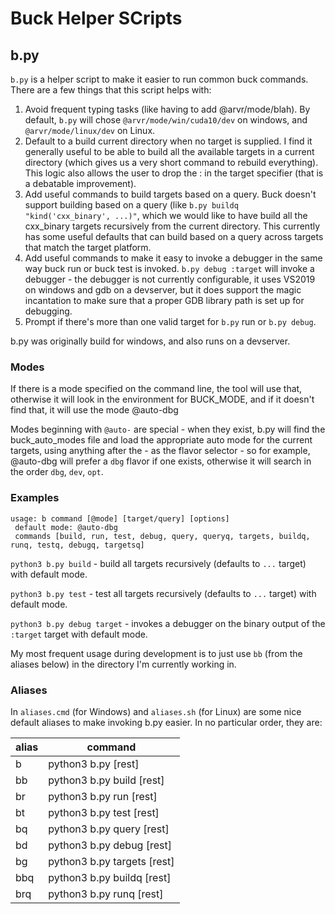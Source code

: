 # Buck Helper SCripts

## b.py
```b.py``` is a helper script to make it easier to run common buck commands.  There are a few things that this script helps with:

1) Avoid frequent typing tasks (like having to add @arvr/mode/blah).  By default, ```b.py``` will chose ```@arvr/mode/win/cuda10/dev``` on windows, and ```@arvr/mode/linux/dev``` on Linux.
3) Default to a build current directory when no target is supplied.  I find it generally useful to be able to build all the available targets in a current directory (which gives us a very short command to rebuild everything).  This logic also allows the user to drop the : in the target specifier (that is a debatable improvement).
4) Add useful commands to build targets based on a query.  Buck doesn't support building based on a query (like ```b.py buildq "kind('cxx_binary', ...)"```, which we would like to have build all the cxx_binary targets recursively from the current directory.  This currently has some useful defaults that can build based on a query across targets that match the target platform.
5) Add useful commands to make it easy to invoke a debugger in the same way buck run or buck test is invoked.  ```b.py debug :target``` will invoke a debugger - the debugger is not currently configurable, it uses VS2019 on windows and gdb on a devserver, but it does support the magic incantation to make sure that a proper GDB library path is set up for debugging.
6) Prompt if there's more than one valid target for ```b.py``` run or ```b.py debug```.

b.py was originally build for windows, and also runs on a devserver.

### Modes

If there is a mode specified on the command line, the tool will use that, otherwise it will look in the environment for BUCK_MODE, and if it doesn't find that, it will use the mode @auto-dbg

Modes beginning with `@auto-` are special - when they exist, b.py will find the buck_auto_modes file and load the appropriate auto mode for the current targets, using anything after the - as the flavor
selector - so for example, @auto-dbg will prefer a `dbg` flavor if one exists, otherwise it will search in the order `dbg`, `dev`, `opt`. 

### Examples
```
usage: b command [@mode] [target/query] [options]
 default mode: @auto-dbg
 commands [build, run, test, debug, query, queryq, targets, buildq, runq, testq, debugq, targetsq]
```

```python3 b.py build``` - build all targets recursively (defaults to ```...``` target) with default mode.

```python3 b.py test``` - test all targets recursively (defaults to ```...``` target) with default mode.

```python3 b.py debug target``` - invokes a debugger on the binary output of the ```:target``` target with default mode.

My most frequent usage during development is to just use ```bb``` (from the aliases below) in the directory I'm currently working in.

### Aliases
In ```aliases.cmd``` (for Windows) and ```aliases.sh``` (for Linux) are some nice default aliases to make invoking b.py easier.  In no particular order, they are:

|alias|command|
|-----|-------|
|b|python3 b.py [rest]|
|bb|python3 b.py build [rest]|
|br|python3 b.py run [rest]|
|bt|python3 b.py test [rest]|
|bq|python3 b.py query [rest]|
|bd|python3 b.py debug [rest]|
|bg|python3 b.py targets [rest]|
|bbq|python3 b.py buildq [rest]|
|brq|python3 b.py runq [rest]|



